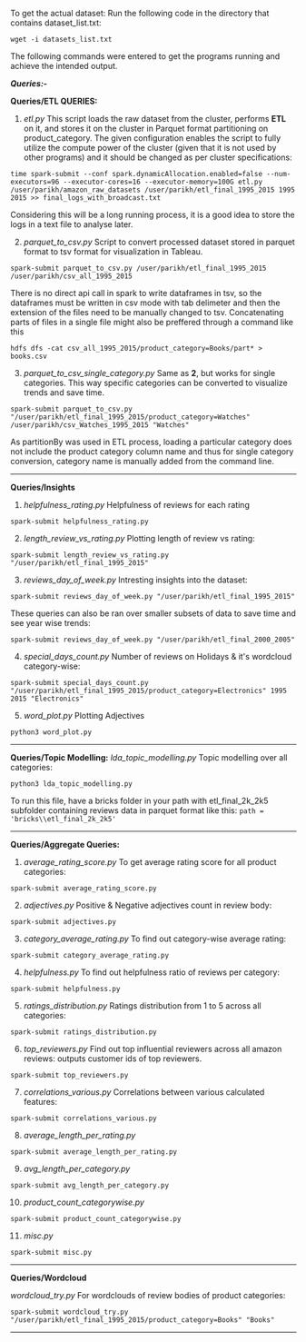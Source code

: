 To get the actual dataset:
Run the following code in the directory that contains dataset_list.txt:

```
wget -i datasets_list.txt
```

The following commands were entered to get the programs running and achieve the intended output.

**_Queries:-_**

**Queries/ETL QUERIES:**
1) *etl.py*
This script loads the raw dataset from the cluster, performs **ETL** on it, and stores it on the cluster in Parquet format partitioning on product_category. The given configuration enables the script to fully utilize the compute power of the cluster (given that it is not used by other programs) and it should be changed as per cluster specifications: 

```
time spark-submit --conf spark.dynamicAllocation.enabled=false --num-executors=96 --executor-cores=16 --executor-memory=100G etl.py /user/parikh/amazon_raw_datasets /user/parikh/etl_final_1995_2015 1995 2015 >> final_logs_with_broadcast.txt
```
Considering this will be a long running process, it is a good idea to store the logs in a text file to analyse later.

2) *parquet_to_csv.py*
Script to convert processed dataset stored in parquet format to tsv format for visualization in Tableau. 
```
spark-submit parquet_to_csv.py /user/parikh/etl_final_1995_2015 /user/parikh/csv_all_1995_2015  
```
There is no direct api call in spark to write dataframes in tsv, so the dataframes must be written in csv mode with tab delimeter and then the extension of the files need to be manually changed to tsv. Concatenating parts of files in a single file might also be preffered through a command like this
```
hdfs dfs -cat csv_all_1995_2015/product_category=Books/part* > books.csv
```

3) *parquet_to_csv_single_category.py*
Same as **2**, but works for single categories. This way specific categories can be converted to visualize trends and save time.
```
spark-submit parquet_to_csv.py "/user/parikh/etl_final_1995_2015/product_category=Watches" /user/parikh/csv_Watches_1995_2015 "Watches"
```
As partitionBy was used in ETL process, loading a particular category does not include the product category column name and thus for single category conversion, category name is manually added from the command line.


-------------------------------------------

**Queries/Insights**

1) *helpfulness_rating.py*
Helpfulness of reviews for each rating
```
spark-submit helpfulness_rating.py
``` 

2) *length_review_vs_rating.py*
Plotting length of review vs rating:
```
spark-submit length_review_vs_rating.py "/user/parikh/etl_final_1995_2015"
```

3) *reviews_day_of_week.py*
Intresting insights into the dataset:
```
spark-submit reviews_day_of_week.py "/user/parikh/etl_final_1995_2015"
```
These queries can also be ran over smaller subsets of data to save time and see year wise trends:
```
spark-submit reviews_day_of_week.py "/user/parikh/etl_final_2000_2005"
```
4) *special_days_count.py*
Number of reviews on Holidays & it's wordcloud category-wise:
```
spark-submit special_days_count.py "/user/parikh/etl_final_1995_2015/product_category=Electronics" 1995 2015 "Electronics"
```

5) *word_plot.py*
Plotting Adjectives
```
python3 word_plot.py
```

-------------------------------------------

**Queries/Topic Modelling:**
*lda_topic_modelling.py*
Topic modelling over all categories:
```
python3 lda_topic_modelling.py 
```
To run this file, have a bricks folder in your path with etl_final_2k_2k5 subfolder containing reviews data in parquet format
like this: ```path = 'bricks\\etl_final_2k_2k5'```

-------------------------------------------

**Queries/Aggregate Queries:**

1) *average_rating_score.py*
To get average rating score for all product categories:
```
spark-submit average_rating_score.py
```
2) *adjectives.py*
Positive & Negative adjectives count in review body:
```
spark-submit adjectives.py
```

3) *category_average_rating.py*
To find out category-wise average rating:
```
spark-submit category_average_rating.py
```
4) *helpfulness.py*
To find out helpfulness ratio of reviews per category:
```
spark-submit helpfulness.py
```
5) *ratings_distribution.py*
Ratings distribution from 1 to 5 across all categories: 
```
spark-submit ratings_distribution.py
```
6) *top_reviewers.py*
Find out top influential reviewers across all amazon reviews: outputs customer ids of top reviewers.
```
spark-submit top_reviewers.py
```
7) *correlations_various.py*
Correlations between various calculated features:
```
spark-submit correlations_various.py
```
8) *average_length_per_rating.py*
```
spark-submit average_length_per_rating.py
```
 
9) *avg_length_per_category.py*
```
spark-submit avg_length_per_category.py
```
10) *product_count_categorywise.py*
```
spark-submit product_count_categorywise.py
```

11) *misc.py*

```
spark-submit misc.py
```

-------------------------------------------

**Queries/Wordcloud**

*wordcloud_try.py*
For wordclouds of review bodies of product categories:
```
spark-submit wordcloud_try.py "/user/parikh/etl_final_1995_2015/product_category=Books" "Books"
```

-------------------------------------------
